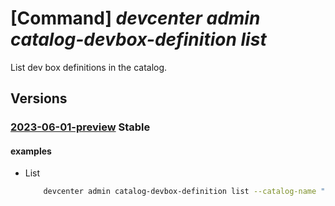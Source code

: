 # [Command] _devcenter admin catalog-devbox-definition list_

List dev box definitions in the catalog.

## Versions

### [2023-06-01-preview](/Resources/mgmt-plane/L3N1YnNjcmlwdGlvbnMve30vcmVzb3VyY2Vncm91cHMve30vcHJvdmlkZXJzL21pY3Jvc29mdC5kZXZjZW50ZXIvZGV2Y2VudGVycy97fS9jYXRhbG9ncy97fS9kZXZib3hkZWZpbml0aW9ucw==/2023-06-01-preview.xml) **Stable**

<!-- mgmt-plane /subscriptions/{}/resourcegroups/{}/providers/microsoft.devcenter/devcenters/{}/catalogs/{}/devboxdefinitions 2023-06-01-preview -->

#### examples

- List
    ```bash
        devcenter admin catalog-devbox-definition list --catalog-name "CentralCatalog" --dev-center-name "Contoso" --resource-group "rg1"
    ```
